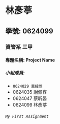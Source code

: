 # 林彥葶

## 學號: 0624099

### 資管系 三甲

#### 專題名稱: Project Name

##### 小組成員:
* `0624029 萬緯萱`
* 0624035 謝佩容
* 0624047 蔡昕晏
* 0624099 林彥葶



###### `My First Assignment`
